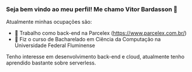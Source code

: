 ### Seja bem vindo ao meu perfil! Me chamo Vitor Bardasson 👋


Atualmente minhas ocupações são:

- 🔭 Trabalho como back-end na Parcelex (https://www.parcelex.com.br/)
- 🌱 Fiz o curso de Bacharelado em Ciência da Computação na Universidade Federal Fluminense

 Tenho interesse em desenvolvimento back-end e cloud, atualmente tenho aprendido bastante sobre serverless.
